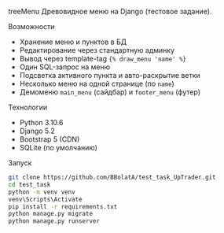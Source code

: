 treeMenu
Древовидное меню на Django (тестовое задание).

Возможности
- Хранение меню и пунктов в БД
- Редактирование через стандартную админку
- Вывод через template-tag `{% draw_menu 'name' %}`
- Один SQL-запрос на меню
- Подсветка активного пункта и автo-раскрытие ветки
- Несколько меню на одной странице (по `name`)
- Демоменю `main_menu` (сайдбар) и `footer_menu` (футер)

Технологии
- Python 3.10.6
- Django 5.2
- Bootstrap 5 (CDN)
- SQLite (по умолчанию)

Запуск
```bash
git clone https://github.com/BBolatA/test_task_UpTrader.git
cd test_task
python -m venv venv
venv\Scripts\Activate
pip install -r requirements.txt
python manage.py migrate 
python manage.py runserver

